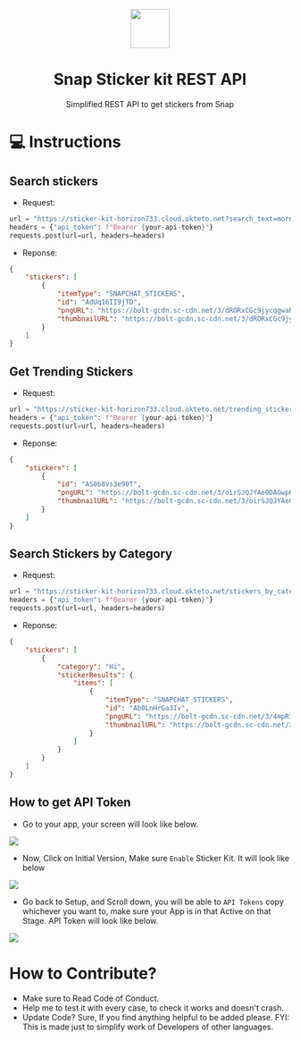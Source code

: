 <p align="center"><img src="https://user-images.githubusercontent.com/57827233/139462786-6dc7d06b-fe57-4343-8a15-3222e1f099b5.png" width="70"></p>
<h1 align="center">Snap Sticker kit REST API</h1>
<p align="center">Simplified REST API to get stickers from Snap</p>

# 💻 Instructions
## Search stickers
- Request:
```python
url = "https://sticker-kit-horizon733.cloud.okteto.net?search_text=morning&results_count=1"
headers = {"api_token": f"Bearer {your-api-token}"}
requests.post(url=url, headers=headers)
```
- Reponse:
```json
{
    "stickers": [
        {
            "itemType": "SNAPCHAT_STICKERS",
            "id": "AdUq16II9jTD",
            "pngURL": "https://bolt-gcdn.sc-cdn.net/3/dRORxCGc9jycqgwaRIXoH?bo=EiIaABoAMgF9OgsEBQcNDxFydHZ3e0IGCNSV5usFSAJQB2AB&uc=7&appID=00f481a8-6716-4af7-ad1c-8a35cd6e00fb&sessionID=c6ca4264-e12d-4a23-9535-68b9e89829e7",
            "thumbnailURL": "https://bolt-gcdn.sc-cdn.net/3/dRORxCGc9jycqgwaRIXoH?bo=EiIaABoAMgF9OgsEBQcNDxFydHZ3e0IGCNSV5usFSAJQB2AB&uc=7&appID=00f481a8-6716-4af7-ad1c-8a35cd6e00fb&sessionID=c6ca4264-e12d-4a23-9535-68b9e89829e7"
        }
    ]
}
```
## Get Trending Stickers
- Request:
```python
url = "https://sticker-kit-horizon733.cloud.okteto.net/trending_stickers?results_count=1"
headers = {"api_token": f"Bearer {your-api-token}"}
requests.post(url=url, headers=headers)
```
- Reponse:
```json
{
    "stickers": [
        {
            "id": "AS0b8vs3e90T",
            "pngURL": "https://bolt-gcdn.sc-cdn.net/3/oirSJQJYAe0DAGwpOnWFq?bo=EiIaABoAMgF9OgsEBQcNDxFydHZ3e0IGCPGJ_PIFSAJQB2AB&uc=7&appID=00f481a8-6716-4af7-ad1c-8a35cd6e00fb&sessionID=1de85c89-aefd-4dcd-89d1-fa536242faad",
            "thumbnailURL": "https://bolt-gcdn.sc-cdn.net/3/oirSJQJYAe0DAGwpOnWFq?bo=EiIaABoAMgF9OgsEBQcNDxFydHZ3e0IGCPGJ_PIFSAJQB2AB&uc=7&appID=00f481a8-6716-4af7-ad1c-8a35cd6e00fb&sessionID=1de85c89-aefd-4dcd-89d1-fa536242faad"
        }
    ]
}
```

## Search Stickers by Category
- Request:
```python
url = "https://sticker-kit-horizon733.cloud.okteto.net/stickers_by_category?results_count=1&category_count=1"
headers = {"api_token": f"Bearer {your-api-token}"}
requests.post(url=url, headers=headers)
```
- Reponse:
```json
{
    "stickers": [
        {
            "category": "Hi",
            "stickerResults": {
                "items": [
                    {
                        "itemType": "SNAPCHAT_STICKERS",
                        "id": "Ab0LnHrGa3Iv",
                        "pngURL": "https://bolt-gcdn.sc-cdn.net/3/4mpR7vl6N2m7JJ01iwhVc?bo=EiIaABoAMgF9OgsEBQcNDxFydHZ3e0IGCPSm5usFSAJQB2AB&uc=7&appID=00f481a8-6716-4af7-ad1c-8a35cd6e00fb&sessionID=889a68a5-7ebc-4d84-9090-ffe1d949caf2",
                        "thumbnailURL": "https://bolt-gcdn.sc-cdn.net/3/4mpR7vl6N2m7JJ01iwhVc?bo=EiIaABoAMgF9OgsEBQcNDxFydHZ3e0IGCPSm5usFSAJQB2AB&uc=7&appID=00f481a8-6716-4af7-ad1c-8a35cd6e00fb&sessionID=889a68a5-7ebc-4d84-9090-ffe1d949caf2"
                    }
                ]
            }
        }
    ]
}
```

## How to get API Token
- Go to your app, your screen will look like below.
<img src="https://user-images.githubusercontent.com/57827233/139457181-683b8baf-ca3f-49d2-a972-8e98033b81d6.png">

- Now, Click on Initial Version, Make sure `Enable` Sticker Kit. It will look like below
<img src="https://user-images.githubusercontent.com/57827233/139458516-a427412d-82f0-4302-bedb-98eae427d2ec.png">

- Go back to Setup, and Scroll down, you will be able to `API Tokens` copy whichever you want to, 
  make sure your App is in that Active on that Stage. API Token will look like below.
<img src="https://user-images.githubusercontent.com/57827233/139459155-e5e0b4be-3183-4ab9-90d8-7f92187e150b.png">

# How to Contribute?
- Make sure to Read Code of Conduct.
- Help me to test it with every case, to check it works and doesn't crash.
- Update Code? Sure, If you find anything helpful to be added please. FYI: This is made just to simplify work of Developers of other languages.



